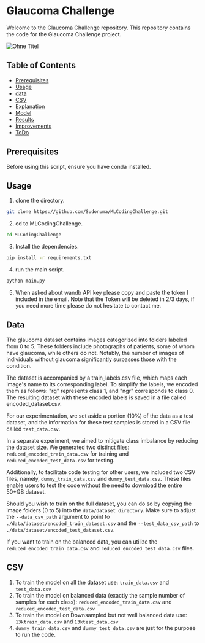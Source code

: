 # Glaucoma Challenge

Welcome to the Glaucoma Challenge repository. This repository contains the code for the Glaucoma Challenge project.


![Ohne Titel](https://user-images.githubusercontent.com/2522480/149497318-fe47c02c-696a-4cb5-8841-2dbe6785029d.png)


## Table of Contents
- [Prerequisites](#prerequisites)
- [Usage](#usage)
- [data](#data)
- [CSV](#CSV)
- [Explanation](#explanation)
- [Model](#Model)
- [Results](#Results)
- [Improvements](#improvements)
- [ToDo](#ToDo)


## Prerequisites

Before using this script, ensure you have conda installed.

## Usage

1. clone the directory.

```bash
git clone https://github.com/Sudonuma/MLCodingChallenge.git
```

2. cd to MLCodingChallenge.

```bash
cd MLCodingChallenge
```

3. Install the dependencies.

```bash
pip install -r requirements.txt
```

4. run the main script.

```bash
python main.py
```

5. When asked about wandb API key please copy and paste the token I included in the email. Note that the Token will be deleted in 2/3 days, if you need more time please do not hesitate to contact me.

## Data

The glaucoma dataset contains images categorized into folders labeled from 0 to 5. These folders include photographs of patients, some of whom have glaucoma, while others do not. Notably, the number of images of individuals without glaucoma significantly surpasses those with the condition.

The dataset is accompanied by a train_labels.csv file, which maps each image's name to its corresponding label. To simplify the labels, we encoded them as follows: "rg" represents class 1, and "ngr" corresponds to class 0. The resulting dataset with these encoded labels is saved in a file called encoded_dataset.csv.

For our experimentation, we set aside a portion (10%) of the data as a test dataset, and the information for these test samples is stored in a CSV file called `test_data.csv`.

In a separate experiment, we aimed to mitigate class imbalance by reducing the dataset size. We generated two distinct files: `reduced_encoded_train_data.csv` for training and `reduced_encoded_test_data.csv` for testing.

Additionally, to facilitate code testing for other users, we included two CSV files, namely, `dummy_train_data.csv` and `dummy_test_data.csv`. These files enable users to test the code without the need to download the entire 50+GB dataset.

Should you wish to train on the full dataset, you can do so by copying the image folders (0 to 5) into the `data/dataset directory`. Make sure to adjust the `--data_csv_path` argument to point to `./data/dataset/encoded_train_dataset.csv` and the `--test_data_csv_path` to `./data/dataset/encoded_test_dataset.csv`.

If you want to train on the balanced data, you can utilize the `reduced_encoded_train_data.csv` and `reduced_encoded_test_data.csv` files.


## CSV

1. To train the model on all the dataset use: `train_data.csv` and `test_data.csv`
2. To train the model on balanced data (exactly the sample number of samples for each class): `reduced_encoded_train_data.csv` and `reduced_encoded_test_data.csv`
3. To train the model on Downsampled but not well balanced data use: `13ktrain_data.csv` and `13ktest_data.csv`
4. `dummy_train_data.csv` and `dummy_test_data.csv` are just for the purpose to run the code.










